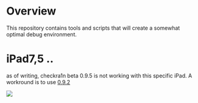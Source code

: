 # Overview
This repository contains tools and scripts that will create a somewhat optimal debug environment.


# iPad7,5 ..
as of writing, checkra1n beta 0.9.5 is not working with this specific iPad. A workround is to use [0.9.2](https://assets.checkra.in/downloads/macos/0c010ab83414d016d2202f3f67de07d6b62459bc66f841c44f53a9f1a5965b17/checkra1n%20beta%200.9.2.dmg)

![](https://i.imgur.com/TUkxoGo.png)
